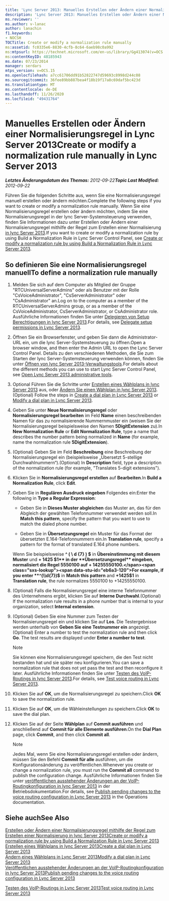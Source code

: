 ```yaml
---
title: 'Lync Server 2013: Manuelles Erstellen oder Ändern einer Normalisierungsregel'
description: 'Lync Server 2013: Manuelles Erstellen oder Ändern einer Normalisierungsregel'
ms.reviewer: ''
ms.author: v-lanac
author: lanachin
f1.keywords:
- NOCSH
TOCTitle: Create or modify a normalization rule manually
ms:assetid: fc0335e6-8830-4cfb-8c64-6aeb98c0a992
ms:mtpsurl: https://technet.microsoft.com/en-us/library/Gg413074(v=OCS.15)
ms:contentKeyID: 48185943
ms.date: 07/23/2014
manager: serdars
mtps_version: v=OCS.15
ms.openlocfilehash: a7cc61706dd91b52822747d59693c8998d244c08
ms.sourcegitcommit: 36fee89bb887bea4f18b19f17a8c69daf5bc423d
ms.translationtype: MT
ms.contentlocale: de-DE
ms.lasthandoff: 11/26/2020
ms.locfileid: "49431764"
---
```

# <a name="create-or-modify-a-normalization-rule-manually-in-lync-server-2013"></a><span data-ttu-id="eb6a3-103">Manuelles Erstellen oder Ändern einer Normalisierungsregel in Lync Server 2013</span><span class="sxs-lookup"><span data-stu-id="eb6a3-103">Create or modify a normalization rule manually in Lync Server 2013</span></span>

<div data-xmlns="http://www.w3.org/1999/xhtml">

<div class="topic" data-xmlns="http://www.w3.org/1999/xhtml" data-msxsl="urn:schemas-microsoft-com:xslt" data-cs="https://msdn.microsoft.com/">

<div data-asp="https://msdn2.microsoft.com/asp">



</div>

<div id="mainSection">

<div id="mainBody"><span data-ttu-id="eb6a3-104">

<span> </span></span><span class="sxs-lookup"><span data-stu-id="eb6a3-104">

<span> </span></span></span>

<span data-ttu-id="eb6a3-105">_**Letztes Änderungsdatum des Themas:** 2012-09-22_</span><span class="sxs-lookup"><span data-stu-id="eb6a3-105">_**Topic Last Modified:** 2012-09-22_</span></span>

<span data-ttu-id="eb6a3-106">Führen Sie die folgenden Schritte aus, wenn Sie eine Normalisierungsregel manuell erstellen oder ändern möchten.</span><span class="sxs-lookup"><span data-stu-id="eb6a3-106">Complete the following steps if you want to create or modify a normalization rule manually.</span></span> <span data-ttu-id="eb6a3-107">Wenn Sie eine Normalisierungsregel erstellen oder ändern möchten, indem Sie eine Normalisierungsregel in der lync Server-Systemsteuerung verwenden, finden Sie Informationen dazu unter Erstellen oder Ändern einer Normalisierungsregel mithilfe der Regel zum Erstellen einer Normalisierung [in lync Server 2013](lync-server-2013-create-or-modify-a-normalization-rule-by-using-build-a-normalization-rule.md).</span><span class="sxs-lookup"><span data-stu-id="eb6a3-107">If you want to create or modify a normalization rule by using Build a Normalization Rule in Lync Server Control Panel, see [Create or modify a normalization rule by using Build a Normalization Rule in Lync Server 2013](lync-server-2013-create-or-modify-a-normalization-rule-by-using-build-a-normalization-rule.md).</span></span>

<div>

## <a name="to-define-a-normalization-rule-manually"></a><span data-ttu-id="eb6a3-108">So definieren Sie eine Normalisierungsregel manuell</span><span class="sxs-lookup"><span data-stu-id="eb6a3-108">To define a normalization rule manually</span></span>

1.  <span data-ttu-id="eb6a3-109">Melden Sie sich auf dem Computer als Mitglied der Gruppe "RTCUniversalServerAdmins" oder als Benutzer mit der Rolle "CsVoiceAdministrator", "CsServerAdministrator" oder "CsAdministrator" an.</span><span class="sxs-lookup"><span data-stu-id="eb6a3-109">Log on to the computer as a member of the RTCUniversalServerAdmins group, or as a member of the CsVoiceAdministrator, CsServerAdministrator, or CsAdministrator role.</span></span> <span data-ttu-id="eb6a3-110">Ausführliche Informationen finden Sie unter [Delegieren von Setup Berechtigungen in lync Server 2013](lync-server-2013-delegate-setup-permissions.md).</span><span class="sxs-lookup"><span data-stu-id="eb6a3-110">For details, see [Delegate setup permissions in Lync Server 2013](lync-server-2013-delegate-setup-permissions.md).</span></span>

2.  <span data-ttu-id="eb6a3-111">Öffnen Sie ein Browserfenster, und geben Sie dann die Administrator-URL ein, um die lync Server-Systemsteuerung zu öffnen.</span><span class="sxs-lookup"><span data-stu-id="eb6a3-111">Open a browser window, and then enter the Admin URL to open the Lync Server Control Panel.</span></span> <span data-ttu-id="eb6a3-112">Details zu den verschiedenen Methoden, die Sie zum Starten der lync Server-Systemsteuerung verwenden können, finden Sie unter [Öffnen von lync Server 2013-Verwaltungstools](lync-server-2013-open-lync-server-administrative-tools.md).</span><span class="sxs-lookup"><span data-stu-id="eb6a3-112">For details about the different methods you can use to start Lync Server Control Panel, see [Open Lync Server 2013 administrative tools](lync-server-2013-open-lync-server-administrative-tools.md).</span></span>

3.  <span data-ttu-id="eb6a3-113">Optional Führen Sie die Schritte unter [Erstellen eines Wählplans in lync Server 2013](lync-server-2013-create-a-dial-plan.md) aus, oder [Ändern Sie einen Wählplan in lync Server 2013](lync-server-2013-modify-a-dial-plan.md).</span><span class="sxs-lookup"><span data-stu-id="eb6a3-113">(Optional) Follow the steps in [Create a dial plan in Lync Server 2013](lync-server-2013-create-a-dial-plan.md) or [Modify a dial plan in Lync Server 2013](lync-server-2013-modify-a-dial-plan.md).</span></span>

4.  <span data-ttu-id="eb6a3-114">Geben Sie unter **Neue Normalisierungsregel** oder **Normalisierungsregel bearbeiten** im Feld **Name** einen beschreibenden Namen für das zu normalisierende Nummernmuster ein (weisen Sie der Normalisierungsregel beispielsweise den Namen **5DigitExtension** zu).</span><span class="sxs-lookup"><span data-stu-id="eb6a3-114">In **New Normalization Rule** or **Edit Normalization Rule**, type a name that describes the number pattern being normalized in **Name** (for example, name the normalization rule **5DigitExtension**).</span></span>

5.  <span data-ttu-id="eb6a3-115">(Optional) Geben Sie im Feld **Beschreibung** eine Beschreibung der Normalisierungsregel ein (beispielsweise „Übersetzt 5-stellige Durchwahlnummern“).</span><span class="sxs-lookup"><span data-stu-id="eb6a3-115">(Optional) In **Description** field, type a description of the normalization rule (for example, "Translates 5-digit extensions").</span></span>

6.  <span data-ttu-id="eb6a3-116">Klicken Sie in **Normalisierungsregel erstellen** auf **Bearbeiten**.</span><span class="sxs-lookup"><span data-stu-id="eb6a3-116">In **Build a Normalization Rule**, click **Edit**.</span></span>

7.  <span data-ttu-id="eb6a3-117">Geben Sie in **Regulären Ausdruck eingeben** Folgendes ein:</span><span class="sxs-lookup"><span data-stu-id="eb6a3-117">Enter the following in **Type a Regular Expression**:</span></span>
    
      - <span data-ttu-id="eb6a3-118">Geben Sie in **Dieses Muster abgleichen** das Muster an, das für den Abgleich der gewählten Telefonnummer verwendet werden soll.</span><span class="sxs-lookup"><span data-stu-id="eb6a3-118">In **Match this pattern**, specify the pattern that you want to use to match the dialed phone number.</span></span>
    
      - <span data-ttu-id="eb6a3-119">Geben Sie in **Übersetzungsregel** ein Muster für das Format der übersetzten E.164-Telefonnummern ein.</span><span class="sxs-lookup"><span data-stu-id="eb6a3-119">In **Translation rule**, specify a pattern for the format of translated E.164 phone numbers.</span></span>
    
    <span data-ttu-id="eb6a3-120">Wenn Sie beispielsweise **^ ( \\ d {7} ) $** in **Übereinstimmung mit diesem Muster** und **+ 1425 $1** in der **Übersetzungsregel** eingeben, normalisiert die Regel 5550100 auf + 14255550100.</span><span class="sxs-lookup"><span data-stu-id="eb6a3-120">For example, if you enter **^(\\d{7})$** in **Match this pattern** and **+1425$1** in **Translation rule**, the rule normalizes 5550100 to +14255550100.</span></span>

8.  <span data-ttu-id="eb6a3-121">(Optional) Falls die Normalisierungsregel eine interne Telefonnummer des Unternehmens ergibt, klicken Sie auf **Interne Durchwahl**.</span><span class="sxs-lookup"><span data-stu-id="eb6a3-121">(Optional) If the normalization rule results in a phone number that is internal to your organization, select **Internal extension**.</span></span>

9.  <span data-ttu-id="eb6a3-p104">(Optional) Geben Sie eine Nummer zum Testen der Normalisierungsregel ein und klicken Sie auf **Los**. Die Testergebnisse werden unterhalb von **Geben Sie eine Testnummer ein** angezeigt.</span><span class="sxs-lookup"><span data-stu-id="eb6a3-p104">(Optional) Enter a number to test the normalization rule and then click **Go**. The test results are displayed under **Enter a number to test**.</span></span>
    
    <div>
    

    > [!NOTE]  
    > <span data-ttu-id="eb6a3-124">Sie können eine Normalisierungsregel speichern, die den Test nicht bestanden hat und sie später neu konfigurieren.</span><span class="sxs-lookup"><span data-stu-id="eb6a3-124">You can save a normalization rule that does not yet pass the test and then reconfigure it later.</span></span> <span data-ttu-id="eb6a3-125">Ausführliche Informationen finden Sie unter <A href="lync-server-2013-test-voice-routing.md">Testen des VoIP-Routings in lync Server 2013</A>.</span><span class="sxs-lookup"><span data-stu-id="eb6a3-125">For details, see <A href="lync-server-2013-test-voice-routing.md">Test voice routing in Lync Server 2013</A>.</span></span>

    
    </div>

10. <span data-ttu-id="eb6a3-126">Klicken Sie auf **OK**, um die Normalisierungsregel zu speichern.</span><span class="sxs-lookup"><span data-stu-id="eb6a3-126">Click **OK** to save the normalization rule.</span></span>

11. <span data-ttu-id="eb6a3-127">Klicken Sie auf **OK**, um die Wähleinstellungen zu speichern.</span><span class="sxs-lookup"><span data-stu-id="eb6a3-127">Click **OK** to save the dial plan.</span></span>

12. <span data-ttu-id="eb6a3-128">Klicken Sie auf der Seite **Wählplan** auf **Commit ausführen** und anschließend auf **Commit für alle Elemente ausführen**.</span><span class="sxs-lookup"><span data-stu-id="eb6a3-128">On the **Dial Plan** page, click **Commit**, and then click **Commit all**.</span></span>
    
    <div>
    

    > [!NOTE]  
    > <span data-ttu-id="eb6a3-129">Jedes Mal, wenn Sie eine Normalisierungsregel erstellen oder ändern, müssen Sie den Befehl <STRONG>Commit für alle</STRONG> ausführen, um die Konfigurationsänderung zu veröffentlichen.</span><span class="sxs-lookup"><span data-stu-id="eb6a3-129">Whenever you create or change a normalization rule, you must run the <STRONG>Commit all</STRONG> command to publish the configuration change.</span></span> <span data-ttu-id="eb6a3-130">Ausführliche Informationen finden Sie unter <A href="lync-server-2013-publish-pending-changes-to-the-voice-routing-configuration.md">veröffentlichen ausstehender Änderungen an der VoIP-Routingkonfiguration in lync Server 2013</A> in der Betriebsdokumentation.</span><span class="sxs-lookup"><span data-stu-id="eb6a3-130">For details, see <A href="lync-server-2013-publish-pending-changes-to-the-voice-routing-configuration.md">Publish pending changes to the voice routing configuration in Lync Server 2013</A> in the Operations documentation.</span></span>

    
    </div>

</div>

<div>

## <a name="see-also"></a><span data-ttu-id="eb6a3-131">Siehe auch</span><span class="sxs-lookup"><span data-stu-id="eb6a3-131">See Also</span></span>


[<span data-ttu-id="eb6a3-132">Erstellen oder Ändern einer Normalisierungsregel mithilfe der Regel zum Erstellen einer Normalisierung in lync Server 2013</span><span class="sxs-lookup"><span data-stu-id="eb6a3-132">Create or modify a normalization rule by using Build a Normalization Rule in Lync Server 2013</span></span>](lync-server-2013-create-or-modify-a-normalization-rule-by-using-build-a-normalization-rule.md)  
[<span data-ttu-id="eb6a3-133">Erstellen eines Wählplans in lync Server 2013</span><span class="sxs-lookup"><span data-stu-id="eb6a3-133">Create a dial plan in Lync Server 2013</span></span>](lync-server-2013-create-a-dial-plan.md)  
[<span data-ttu-id="eb6a3-134">Ändern eines Wählplans in Lync Server 2013</span><span class="sxs-lookup"><span data-stu-id="eb6a3-134">Modify a dial plan in Lync Server 2013</span></span>](lync-server-2013-modify-a-dial-plan.md)  
[<span data-ttu-id="eb6a3-135">Veröffentlichen ausstehender Änderungen an der VoIP-Routingkonfiguration in lync Server 2013</span><span class="sxs-lookup"><span data-stu-id="eb6a3-135">Publish pending changes to the voice routing configuration in Lync Server 2013</span></span>](lync-server-2013-publish-pending-changes-to-the-voice-routing-configuration.md)  


[<span data-ttu-id="eb6a3-136">Testen des VoIP-Routings in Lync Server 2013</span><span class="sxs-lookup"><span data-stu-id="eb6a3-136">Test voice routing in Lync Server 2013</span></span>](lync-server-2013-test-voice-routing.md)  
  

<span data-ttu-id="eb6a3-137"></div>

</div>

<span> </span>

</div>

</div>

</span><span class="sxs-lookup"><span data-stu-id="eb6a3-137"></div>

</div>

<span> </span>

</div>

</div>

</span></span></div>


